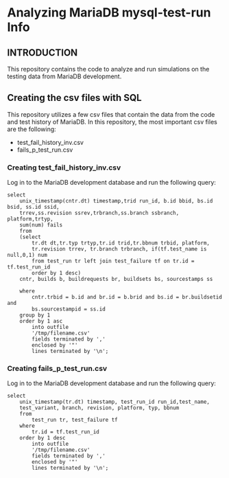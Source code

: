 # Analyzing MariaDB mysql-test-run Info
## INTRODUCTION
This repository contains the code to analyze and run simulations on the testing
data from MariaDB development.

## Creating the csv files with SQL
This repository utilizes a few csv files that contain the data from the code 
and test history of MariaDB. In this repository, the most important csv files
are the following:

* test_fail_history_inv.csv
* fails_p_test_run.csv

### Creating test_fail_history_inv.csv
Log in to the MariaDB development database and run the following query:
```
select      
    unix_timestamp(cntr.dt) timestamp,trid run_id, b.id bbid, bs.id bsid, ss.id ssid,
    trrev,ss.revision ssrev,trbranch,ss.branch ssbranch, platform,trtyp,
    sum(num) fails
    from
    (select 
        tr.dt dt,tr.typ trtyp,tr.id trid,tr.bbnum trbid, platform,
        tr.revision trrev, tr.branch trbranch, if(tf.test_name is null,0,1) num
        from test_run tr left join test_failure tf on tr.id = tf.test_run_id
        order by 1 desc)
    cntr, builds b, buildrequests br, buildsets bs, sourcestamps ss

    where
        cntr.trbid = b.id and br.id = b.brid and bs.id = br.buildsetid and
        bs.sourcestampid = ss.id 
    group by 1 
    order by 1 asc 
        into outfile 
        '/tmp/filename.csv' 
        fields terminated by ',' 
        enclosed by '"' 
        lines terminated by '\n';
```

### Creating fails_p_test_run.csv
Log in to the MariaDB development database and run the following query:
```
select
    unix_timestamp(tr.dt) timestamp, test_run_id run_id,test_name,
    test_variant, branch, revision, platform, typ, bbnum
    from
        test_run tr, test_failure tf 
    where 
        tr.id = tf.test_run_id
    order by 1 desc 
        into outfile 
        '/tmp/filename.csv'
        fields terminated by ',' 
        enclosed by '"' 
        lines terminated by '\n';
```
